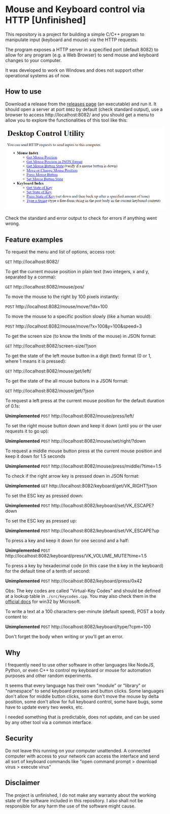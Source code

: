 # Mouse and Keyboard control via HTTP [Unfinished]

This repository is a project for building a simple C/C++ program to manipulate input (keyboard and mouse) via the HTTP requests.

The program exposes a HTTP server in a specified port (default 8082) to allow for any program (e.g. a Web Browser) to send mouse and keyboard changes to your computer.

It was developed to work on Windows and does not support other operational systems as of now.

## How to use

Download a release from the [releases page](https://github.com/GuilhermeRossato/input-http-interface/releases) (an executable) and run it. It should open a server at port `8082` by default (check standard output), use a browser to access http://localhost:8082/ and you should get a menu to allow you to explore the functionalities of this tool like this:

![Menu Screen](https://raw.githubusercontent.com/GuilhermeRossato/input-http-interface/master/demo.png)

Check the standard and error output to check for errors if anything went wrong.

## Feature examples

To request the menu and list of options, access root:

`GET` http://localhost:8082/

To get the current mouse position in plain text (two integers, x and y, separated by a comma):

`GET` http://localhost:8082/mouse/pos/

To move the mouse to the right by 100 pixels instantly:

`POST` http://localhost:8082/mouse/move/?dx=100

To move the mouse to a specific position slowly (like a human would):

`POST` http://localhost:8082/mouse/move/?x=100&y=100&speed=3

To get the screen size (to know the limits of the mouse) in JSON format:

`GET` http://localhost:8082/screen-size/?json

To get the state of the left mouse button in a digit (text) format (0 or 1, where 1 means it is pressed):

`GET` http://localhost:8082/mouse/get/left/

To get the state of the all mouse buttons in a JSON format:

`GET` http://localhost:8082/mouse/get/?json

To request a left press at the current mouse position for the default duration of 0.1s:

**Unimplemented** `POST` http://localhost:8082/mouse/press/left/

To set the right mouse button down and keep it down (until you or the user requests it to go up):

**Unimplemented** `POST` http://localhost:8082/mouse/set/right/?down

To request a middle mouse button press at the current mouse position and keep it down for 1.5 seconds

**Unimplemented** `POST` http://localhost:8082/mouse/press/middle/?time=1.5

To check if the right arrow key is pressed down in JSON format:

**Unimplemented** `GET` http://localhost:8082/keyboard/get/VK_RIGHT?json

To set the ESC key as pressed down:

**Unimplemented** `POST` http://localhost:8082/keyboard/set/VK_ESCAPE?down

To set the ESC key as pressed up:

**Unimplemented** `POST` http://localhost:8082/keyboard/set/VK_ESCAPE?up

To press a key and keep it down for one second and a half:

**Unimplemented** `POST` http://localhost:8082/keyboard/press/VK_VOLUME_MUTE?time=1.5

To press a key by hexadecimal code (in this case the `B` key in the keyboard) for the default time of a tenth of second:

**Unimplemented** `POST` http://localhost:8082/keyboard/press/0x42

Obs: The key codes are called "Virtual-Key Codes" and should be defined at a lookup table in `./src/keycodes.cpp`. You may also check them in the [official docs](https://docs.microsoft.com/en-us/windows/win32/inputdev/virtual-key-codes) for win32 by Microsoft.

To write a text at a 100 characters-per-minute (default speed), POST a body content to:

**Unimplemented** `POST` http://localhost:8082/keyboard/type/?cpm=100

Don't forget the body when writing or you'll get an error.

## Why

I frequently need to use other software in other languages like NodeJS, Python, or even C++ to control my keyboard or mouse for automation purposes and other random experiments.

It seems that every language has their own "module" or "library" or "namespace" to send keyboard presses and button clicks. Some languages don't allow for middle button clicks, some don't move the mouse by delta position, some don't allow for full keyboard control, some have bugs, some have to update every two weeks, etc.

I needed something that is predictable, does not update, and can be used by any other tool via a common interface.

## Security

Do not leave this running on your computer unattended. A connected computer with access to your network can access the interface and send all sort of keyboard commands like "open command prompt > download virus > execute virus"

## Disclaimer

The project is unfinished, I do not make any warranty about the working state of the software included in this repository. I also shall not be responsible for any harm the use of the software might cause.
